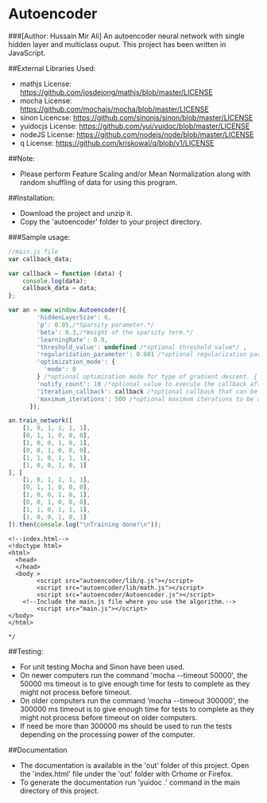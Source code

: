 # Autoencoder 
###[Author: Hussain Mir Ali]
An autoencoder neural network with single hidden layer and multiclass ouput. This project has been written in JavaScript. 

##External Libraries Used:
* mathjs License: https://github.com/josdejong/mathjs/blob/master/LICENSE
* mocha License: https://github.com/mochajs/mocha/blob/master/LICENSE
* sinon Licencse: https://github.com/sinonjs/sinon/blob/master/LICENSE
* yuidocjs License: https://github.com/yui/yuidoc/blob/master/LICENSE
* nodeJS License: https://github.com/nodejs/node/blob/master/LICENSE
* q License: https://github.com/kriskowal/q/blob/v1/LICENSE

##Note: 
* Please perform Feature Scaling and/or Mean Normalization along with random shuffling of data for using this program.

##Installation:
*  Download the project and unzip it.
*  Copy the 'autoencoder' folder to your project directory.

###Sample usage:

```javascript
//main.js file
var callback_data;

var callback = function (data) {
    console.log(data);
    callback_data = data;
};

var an = new window.Autoencoder({
        'hiddenLayerSize': 6,
        'p': 0.05,/*Sparsity parameter.*/
        'beta': 0.3,/*Weight of the sparsity term.*/
        'learningRate': 0.9,
        'threshold_value': undefined /*optional threshold value*/ ,
        'regularization_parameter': 0.001 /*optional regularization parameter to prevent overfitting.*/ ,
        'optimization_mode': {
          'mode': 0
        } /*optional optimization mode for type of gradient descent. {'mode': 0} for batch gradient descent and     {'mode':1, 'batch_size': <your batch size>} for mini-batch gradient descent.*/ ,
        'notify_count': 10 /*optional value to execute the callback after every x number of iterations.*/ ,
        'iteration_callback': callback /*optional callback that can be used for getting cost and iteration value on every notify count.*/ ,
        'maximum_iterations': 500 /*optional maximum iterations to be allowed.*/
      });

an.train_network([
    [1, 0, 1, 1, 1, 1],
    [0, 1, 1, 0, 0, 0],
    [1, 0, 0, 1, 0, 1],
    [0, 0, 1, 0, 0, 0],
    [1, 1, 0, 1, 1, 1],
    [1, 0, 0, 1, 0, 1]
], [
    [1, 0, 1, 1, 1, 1],
    [0, 1, 1, 0, 0, 0],
    [1, 0, 0, 1, 0, 1],
    [0, 0, 1, 0, 0, 0],
    [1, 1, 0, 1, 1, 1],
    [1, 0, 0, 1, 0, 1]
]).then(console.log("\nTraining done!\n"));  

```
```
<!--index.html-->
<!doctype html>
<html>
  <head>
  </head>
  <body >
        <script src="autoencoder/lib/q.js"></script>
        <script src="autoencoder/lib/math.js"></script>
        <script src="autoencoder/Autoencoder.js"></script>
	<!--Include the main.js file where you use the algorithm.-->
        <script src="main.js"></script>
</body>
</html>

*/
```

##Testing:
* For unit testing Mocha and Sinon have been used. 
* On newer computers run the command 'mocha --timeout 50000', the 50000 ms timeout is to give enough time for tests to complete as they might not process before timeout. 
* On older computers run the command 'mocha --timeout 300000', the 300000 ms timeout is to give enough time for tests to complete as they might not process before timeout on older computers. 
* If need be more than 300000 ms should be used to run the tests depending on the processing power of the computer. 

##Documentation
*  The documentation is available in the 'out' folder of this project. Open the 'index.html' file under the 'out' folder with Crhome or Firefox.
*  To generate the documentation run 'yuidoc .' command in the main directory of this project.
